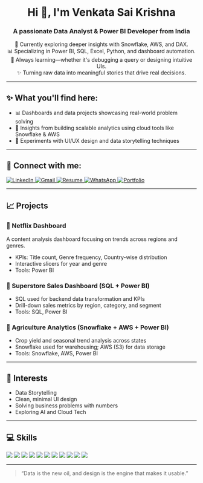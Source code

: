 <h1 align="center">Hi 👋, I'm Venkata Sai Krishna</h1>
<h3 align="center">A passionate Data Analyst & Power BI Developer from India</h3>

<p align="center">
  🌱 Currently exploring deeper insights with Snowflake, AWS, and DAX.<br>
  📊 Specializing in Power BI, SQL, Excel, Python, and dashboard automation.<br>
  🧠 Always learning—whether it's debugging a query or designing intuitive UIs.<br>
  ✨ Turning raw data into meaningful stories that drive real decisions.
</p>

---

## ✨ What you'll find here:

- 📊 Dashboards and data projects showcasing real-world problem solving  
- 🧠 Insights from building scalable analytics using cloud tools like Snowflake & AWS  
- 🎨 Experiments with UI/UX design and data storytelling techniques  

---

## 📱 Connect with me:

<p align="left">
  <a href="https://www.linkedin.com/in/venkat-sai-928b741b7" target="_blank">
    <img src="https://img.shields.io/badge/LinkedIn-0A66C2?style=for-the-badge&logo=linkedin&logoColor=white" alt="LinkedIn"/>
  </a>
  <a href="mailto:vsai1698@gmail.com" target="_blank">
    <img src="https://img.shields.io/badge/Gmail-D14836?style=for-the-badge&logo=gmail&logoColor=white" alt="Gmail"/>
  </a>
  <a href="https://drive.google.com/file/d/1IstmrZZCoXuWrDJnwRyy3eJzVze2Iy-r/view?usp=drive_link" target="_blank">
    <img src="https://img.shields.io/badge/Resume-4CAF50?style=for-the-badge&logo=google-drive&logoColor=white" alt="Resume"/>
  </a>
<a href="https://wa.me/919381578118" target="_blank">
  <img src="https://img.shields.io/badge/WhatsApp-25D366?style=for-the-badge&logo=whatsapp&logoColor=white" alt="WhatsApp"/>
</a>
  <a href="https://your-portfolio-link.com" target="_blank">
    <img src="https://img.shields.io/badge/Portfolio-24292F?style=for-the-badge&logo=github&logoColor=white" alt="Portfolio"/>
  </a>
</p>

---

## 📈 Projects

### 📌 Netflix Dashboard  
A content analysis dashboard focusing on trends across regions and genres.  
- KPIs: Title count, Genre frequency, Country-wise distribution  
- Interactive slicers for year and genre  
- Tools: Power BI

### 📌 Superstore Sales Dashboard (SQL + Power BI)  
- SQL used for backend data transformation and KPIs  
- Drill-down sales metrics by region, category, and segment  
- Tools: SQL, Power BI

### 📌 Agriculture Analytics (Snowflake + AWS + Power BI)  
- Crop yield and seasonal trend analysis across states  
- Snowflake used for warehousing; AWS (S3) for data storage  
- Tools: Snowflake, AWS, Power BI

---

## 🚀 Interests
- Data Storytelling  
- Clean, minimal UI design  
- Solving business problems with numbers  
- Exploring AI and Cloud Tech  

---

## 💻 Skills

<p align="left">
  <img src="https://img.shields.io/badge/Power%20BI-F2C811?style=for-the-badge&logo=Power%20BI&logoColor=black"/>
  <img src="https://img.shields.io/badge/DAX-000000?style=for-the-badge&logo=Power%20BI&logoColor=white"/>
  <img src="https://img.shields.io/badge/SQL-025E8C?style=for-the-badge&logo=Microsoft%20SQL%20Server&logoColor=white"/>
  <img src="https://img.shields.io/badge/PL--SQL-F80000?style=for-the-badge&logo=oracle&logoColor=white"/>
  <img src="https://img.shields.io/badge/Advance Excel-217346?style=for-the-badge&logo=Microsoft%20Excel&logoColor=white"/>
  <img src="https://img.shields.io/badge/Python-3776AB?style=for-the-badge&logo=python&logoColor=white"/>
  <img src="https://img.shields.io/badge/MySQL-005C84?style=for-the-badge&logo=mysql&logoColor=white"/>
  <img src="https://img.shields.io/badge/Snowflake-56B9EB?style=for-the-badge&logo=snowflake&logoColor=white"/>
  <img src="https://img.shields.io/badge/AWS-FF9900?style=for-the-badge&logo=amazon-aws&logoColor=white"/>
  <img src="https://img.shields.io/badge/UI%2FUX%20Design-FF61F6?style=for-the-badge&logo=figma&logoColor=white"/>
  <img src="https://img.shields.io/badge/Data Analytics-00C4CC?style=for-the-badge&logo=Canva&logoColor=white"/>
</p>

---

> “Data is the new oil, and design is the engine that makes it usable.”
